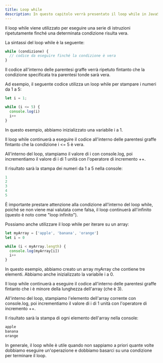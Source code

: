 ```yaml
---
title: Loop while
description: In questo capitolo verrà presentato il loop while in JavaScript, ovvero una struttura di controllo per eseguire un blocco di codice finché una condizione è vera. Verranno illustrate le sintassi e le regole di utilizzo.
---
```


Il loop while viene utilizzato per eseguire una serie di istruzioni ripetutamente finché una determinata condizione risulta vera.

La sintassi del loop while è la seguente:

```js
while (condizione) {
  // codice da eseguire finché la condizione è vera
}
```

Il codice all'interno delle parentesi graffe verrà ripetuto fintanto che la condizione specificata tra parentesi tonde sarà vera.

Ad esempio, il seguente codice utilizza un loop while per stampare i numeri da 1 a 5:

```js
let i = 1;

while (i <= 5) {
  console.log(i)
  i++
}
```

In questo esempio, abbiamo inizializzato una variabile i a 1.

Il loop while continuerà a eseguire il codice all'interno delle parentesi graffe fintanto che la condizione i <= 5 è vera.

All'interno del loop, stampiamo il valore di i con console.log, poi incrementiamo il valore di i di 1 unità con l'operatore di incremento ++.

Il risultato sarà la stampa dei numeri da 1 a 5 nella console:

```js
1
2
3
4
5
```

È importante prestare attenzione alla condizione all'interno del loop while, poiché se non viene mai valutata come falsa, il loop continuerà all'infinito (questo è noto come "loop infinito").

Possiamo anche utilizzare il loop while per iterare su un array:

```js
let myArray = ['apple', 'banana', 'orange']
let i = 0

while (i < myArray.length) {
  console.log(myArray[i])
  i++
}
```

In questo esempio, abbiamo creato un array myArray che contiene tre elementi. Abbiamo anche inizializzato la variabile i a 0.

Il loop while continuerà a eseguire il codice all'interno delle parentesi graffe fintanto che i è minore della lunghezza dell'array (che è 3).

All'interno del loop, stampiamo l'elemento dell'array corrente con console.log, poi incrementiamo il valore di i di 1 unità con l'operatore di incremento ++.

Il risultato sarà la stampa di ogni elemento dell'array nella console:

```js
apple
banana
orange
```

In generale, il loop while è utile quando non sappiamo a priori quante volte dobbiamo eseguire un'operazione e dobbiamo basarci su una condizione per terminare il loop.
